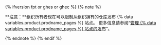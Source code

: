 {% ifversion fpt or ghes or ghec %}
{% note %}

**注意：**组织所有者现在可以限制从组织拥有的仓库发布 {% data variables.product.prodname_pages %} 站点。 更多信息请参阅“[管理 {% data variables.product.prodname_pages %} 站点的发布](/organizations/managing-organization-settings/managing-the-publication-of-github-pages-sites-for-your-organization)”。

{% endnote %}
{% endif %}
